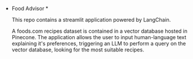 * Food Advisor *

  This repo contains a streamlit application powered by LangChain.
  
  A foods.com recipes dataset is contained in a vector database hosted in Pinecone. The application allows the user to input human-language text explaining
  it's preferences, triggering an LLM to perform a query on the vector database, looking for the most suitable recipes. 
